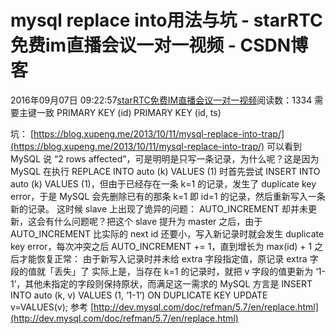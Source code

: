 # mysql replace into用法与坑 - starRTC免费im直播会议一对一视频 - CSDN博客
2016年09月07日 09:22:57[starRTC免费IM直播会议一对一视频](https://me.csdn.net/elesos)阅读数：1334
需要主键一致
PRIMARY KEY (id)
PRIMARY KEY (id, ts)

坑：
[https://blog.xupeng.me/2013/10/11/mysql-replace-into-trap/](https://blog.xupeng.me/2013/10/11/mysql-replace-into-trap/)
可以看到 MySQL 说 “2 rows affected”，可是明明是只写一条记录，为什么呢？这是因为 MySQL 在执行 REPLACE INTO auto (k) VALUES (1) 时首先尝试 INSERT INTO auto (k) VALUES (1)，但由于已经存在一条 k=1 的记录，发生了 duplicate key error，于是 MySQL 会先删除已有的那条
 k=1 即 id=1 的记录，然后重新写入一条新的记录。
这时候 slave 上出现了诡异的问题：
AUTO_INCREMENT 却并未更新，这会有什么问题呢？把这个 slave 提升为 master 之后，由于 AUTO_INCREMENT 比实际的 next id 还要小，写入新记录时就会发生 duplicate key error，每次冲突之后 AUTO_INCREMENT += 1，直到增长为 max(id) + 1 之后才能恢复正常：
由于新写入记录时并未给 extra 字段指定值，原记录 extra 字段的值就「丢失」了
实际上是，当存在 k=1 的记录时，就把 v 字段的值更新为 ‘1-1’，其他未指定的字段则保持原状，而满足这一需求的 MySQL 方言是 INSERT INTO auto (k, v) VALUES (1, ‘1-1’) ON DUPLICATE KEY UPDATE v=VALUES(v);
参考
[http://dev.mysql.com/doc/refman/5.7/en/replace.html](http://dev.mysql.com/doc/refman/5.7/en/replace.html)
